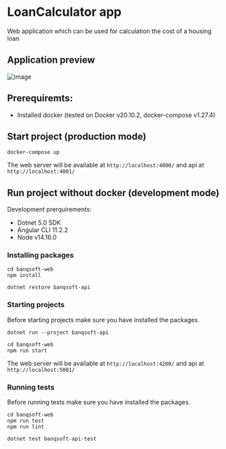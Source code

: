 # LoanCalculator app
Web application which can be used for calculation the cost of a housing loan

## Application preview
![image](https://user-images.githubusercontent.com/11985426/109799518-6d52bf00-7c1c-11eb-99c5-205ddae29ac2.png)


## Prerequiremts:
- Installed docker (tested on Docker v20.10.2, docker-compose v1.27.4)

## Start project (production mode)
```
docker-compose up
```
The web server will be available at `http://localhost:4000/` and api at `http://localhost:4001/`

## Run project without docker (development mode)
Development prerquirements:
- Dotnet 5.0 SDK
- Angular CLI 11.2.2
- Node v14.16.0

### Installing packages
```
cd banqsoft-web
npm install
```
```
dotnet restore banqsoft-api
```

### Starting projects
Before starting projects make sure you have installed the packages.
```
dotnet run --project banqsoft-api
```
```
cd banqsoft-web
npm run start
```
The web server will be available at `http://localhost:4200/` and api at `http://localhost:5001/`

### Running tests
Before running tests make sure you have installed the packages.
```
cd banqsoft-web
npm run test
npm run lint
```
```
dotnet test banqsoft-api-test
```
